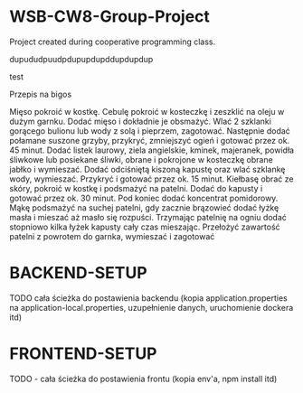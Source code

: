 # WSB-CW8-Group-Project
Project created during cooperative programming class.

dupududpuudpdupupdupddupdupdup

test 

Przepis na bigos

Mięso pokroić w kostkę. Cebulę pokroić w kosteczkę i zeszklić na oleju w dużym garnku. Dodać mięso i dokładnie je obsmażyć.
Wlać 2 szklanki gorącego bulionu lub wody z solą i pieprzem, zagotować. Następnie dodać połamane suszone grzyby, przykryć, zmniejszyć ogień i gotować przez ok. 45 minut.
Dodać listek laurowy, ziela angielskie, kminek, majeranek, powidła śliwkowe lub posiekane śliwki, obrane i pokrojone w kosteczkę obrane jabłko i wymieszać.
Dodać odciśniętą kiszoną kapustę oraz wlać szklankę wody, wymieszać. Przykryć i gotować przez ok. 15 minut.
Kiełbasę obrać ze skóry, pokroić w kostkę i podsmażyć na patelni. Dodać do kapusty i gotować przez ok. 30 minut. Pod koniec dodać koncentrat pomidorowy.
Mąkę podsmażyć na suchej patelni, gdy zacznie brązowieć dodać łyżkę masła i mieszać aż masło się rozpuści.
Trzymając patelnię na ogniu dodać stopniowo kilka łyżek kapusty cały czas mieszając. Przełożyć zawartość patelni z powrotem do garnka, wymieszać i zagotować


# BACKEND-SETUP
TODO cała ścieżka do postawienia backendu (kopia application.properties na application-local.properties, uzupełnienie danych, uruchomienie dockera itd)

# FRONTEND-SETUP
TODO - cała ścieżka do postawienia frontu (kopia env'a, npm install itd)